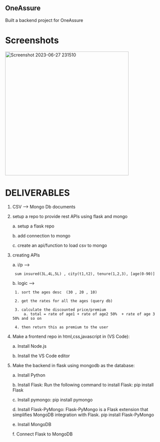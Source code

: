 ## OneAssure
Built a backend project for OneAssure

# Screenshots

<img width="397" alt="Screenshot 2023-06-27 231510" src="https://github.com/Shriya-Sonam/oneAssure/assets/86159436/dc61cb3e-4c83-41ca-b1fc-df4dfa108adf">

# DELIVERABLES
1. CSV --> Mongo Db documents

2. setup a repo to provide rest APIs using flask and mongo 

    a. setup a flask repo
   
    b. add connection to mongo
   
    c. create an api/function to load csv to mongo 

4. creating APIs
     
    a. i/p -->
   
        sum insured(3L,4L,5L) , city(t1,t2), tenure(1,2,3), [age(0-90)] 

    b. logic -->
   
        1. sort the ages desc  (30 , 20 , 10)
   
        2. get the rates for all the ages (query db)
   
        3. calculate the discounted price/premium
            a. total = rate of age1 + rate of age2 50%  + rate of age 3 50% and so on
   
        4. then return this as premium to the user 

6. Make a frontend repo in html,css,javascript in (VS Code):
   
   a. Install Node.js
   
   b. Install the VS Code editor

7. Make the backend in flask using mongodb as the database:
   
   a. Install Python
   
   b. Install Flask: Run the following command to install Flask:
      pip install Flask
   
   c. Install pymongo:
      pip install pymongo
   
   d. Install Flask-PyMongo: Flask-PyMongo is a Flask extension that simplifies MongoDB integration with Flask. 
      pip install Flask-PyMongo
   
   e. Install MongoDB
   
   f. Connect Flask to MongoDB
   


